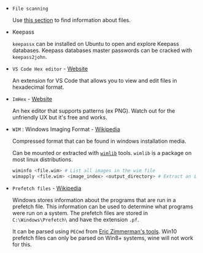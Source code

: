 
* `File scanning`

	Use [this section](../Scanning/File%20Scanning/README.md) to find information about files.


* Keepass

	`keepassx` can be installed on Ubuntu to open and explore Keepass databases. Keepass databases master passwords can be cracked with `keepass2john`.


* `VS Code Hex editor` - [Website](https://marketplace.visualstudio.com/items?itemName=ms-vscode.hexeditor)

	An extension for VS Code that allows you to view and edit files in hexadecimal format.

* `ImHex` - [Website](https://github.com/WerWolv/ImHex)

	An hex editor that supports patterns (ex PNG). Watch out for the unfriendly UX but it's free and works.

* `WIM` : Windows Imaging Format - [Wikipedia](https://en.wikipedia.org/wiki/Windows_Imaging_Format)

	Compressed format that can be found in windows installation media. 
	
	Can be mounted or extracted with [`wimlib`](https://wimlib.net/) tools. `wimlib` is a package on most linux distributions.

	```bash
	wiminfo <file.wim> # List all images in the wim file
	wimapply <file.wim> <image_index> <output_directory> # Extract an image from the wim file
	``` 

* `Prefetch files` - [Wikipedia](https://en.wikipedia.org/wiki/Prefetcher#Prefetch_files)

	Windows stores information about the programs that are run in a prefetch file. This information can be used to determine what programs were run on a system. The prefetch files are stored in `C:\Windows\Prefetch\` and have the extension `.pf`. 
	
	It can be parsed using `PECmd` from [Eric Zimmerman's tools](https://ericzimmerman.github.io/#!index.md). Win10 prefetch files can only be parsed on Win8+ systems, wine will not work for this.